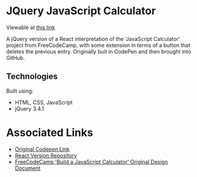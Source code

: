 # JQuery JavaScript Calculator

Viewable at [this link](https://sam-jdnz2018.github.io/calculator-jquery/)

A jQuery version of a React interpretation of the 'JavaScript Calculator' project from FreeCodeCamp, with some extension in terms of a button that deletes the previous entry. Originally buit in CodePen and then brought into GitHub.

## Technologies

Built using:
* HTML, CSS, JavaScript
* jQuery 3.4.1

# Associated Links

* [Original Codepen Link](https://codepen.io/sam_donaldson2018/pen/MMYpmg)
* [React Version Repository](https://github.com/sam-jdNZ2018/calculator-react)
* [FreeCodeCamp 'Build a JavaScript Calculator' Original Design Document](https://learn.freecodecamp.org/front-end-libraries/front-end-libraries-projects/build-a-javascript-calculator)
